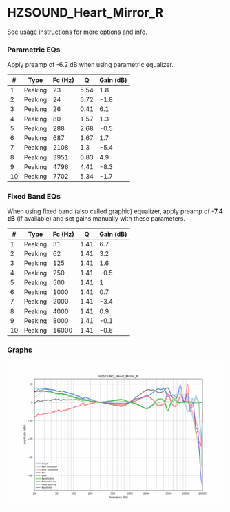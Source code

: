 # HZSOUND_Heart_Mirror_R
See [usage instructions](https://github.com/jaakkopasanen/AutoEq#usage) for more options and info.

### Parametric EQs
Apply preamp of -6.2 dB when using parametric equalizer.

|   # | Type    |   Fc (Hz) |    Q |   Gain (dB) |
|-----|---------|-----------|------|-------------|
|   1 | Peaking |        23 | 5.54 |         1.8 |
|   2 | Peaking |        24 | 5.72 |        -1.8 |
|   3 | Peaking |        26 | 0.41 |         6.1 |
|   4 | Peaking |        80 | 1.57 |         1.3 |
|   5 | Peaking |       288 | 2.68 |        -0.5 |
|   6 | Peaking |       687 | 1.67 |         1.7 |
|   7 | Peaking |      2108 | 1.3  |        -5.4 |
|   8 | Peaking |      3951 | 0.83 |         4.9 |
|   9 | Peaking |      4796 | 4.41 |        -8.3 |
|  10 | Peaking |      7702 | 5.34 |        -1.7 |

### Fixed Band EQs
When using fixed band (also called graphic) equalizer, apply preamp of **-7.4 dB** (if available) and set gains manually with these parameters.

|   # | Type    |   Fc (Hz) |    Q |   Gain (dB) |
|-----|---------|-----------|------|-------------|
|   1 | Peaking |        31 | 1.41 |         6.7 |
|   2 | Peaking |        62 | 1.41 |         3.2 |
|   3 | Peaking |       125 | 1.41 |         1.6 |
|   4 | Peaking |       250 | 1.41 |        -0.5 |
|   5 | Peaking |       500 | 1.41 |         1   |
|   6 | Peaking |      1000 | 1.41 |         0.7 |
|   7 | Peaking |      2000 | 1.41 |        -3.4 |
|   8 | Peaking |      4000 | 1.41 |         0.9 |
|   9 | Peaking |      8000 | 1.41 |        -0.1 |
|  10 | Peaking |     16000 | 1.41 |        -0.6 |

### Graphs
![](./HZSOUND_Heart_Mirror_R.png)
